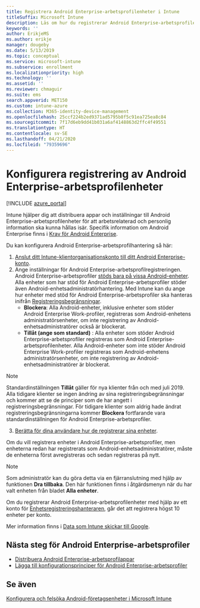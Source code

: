 ```yaml
---
title: Registrera Android Enterprise-arbetsprofilenheter i Intune
titleSuffix: Microsoft Intune
description: Läs om hur du registrerar Android Enterprise-arbetsprofilenheter i Intune.
keywords: ''
author: ErikjeMS
ms.author: erikje
manager: dougeby
ms.date: 5/13/2019
ms.topic: conceptual
ms.service: microsoft-intune
ms.subservice: enrollment
ms.localizationpriority: high
ms.technology: ''
ms.assetid: ''
ms.reviewer: chmaguir
ms.suite: ems
search.appverid: MET150
ms.custom: intune-azure
ms.collection: M365-identity-device-management
ms.openlocfilehash: 25ccf224b2ed9371ad5795b8f5c91ea725ea8c84
ms.sourcegitcommit: 7f17d6eb9dd41b031a6af4148863d2ffc4f49551
ms.translationtype: HT
ms.contentlocale: sv-SE
ms.lasthandoff: 04/21/2020
ms.locfileid: "79359696"
---
```

# <a name="set-up-enrollment-of-android-enterprise-work-profile-devices"></a>Konfigurera registrering av Android Enterprise-arbetsprofilenheter

[!INCLUDE [azure_portal](../includes/azure_portal.md)]

Intune hjälper dig att distribuera appar och inställningar till Android Enterprise-arbetsprofilenheter för att arbetsrelaterad och personlig information ska kunna hållas isär. Specifik information om Android Enterprise finns i [Krav för Android Enterprise](https://support.google.com/work/android/answer/6174145?hl=en&ref_topic=6151012).

Du kan konfigurera Android Enterprise-arbetsprofilhantering så här:

1. [Anslut ditt Intune-klientorganisationskonto till ditt Android Enterprise-konto](connect-intune-android-enterprise.md).
2. Ange inställningar för Android Enterprise-arbetsprofilregistreringen. Android Enterprise-arbetsprofiler [stöds bara på vissa Android-enheter](https://support.google.com/work/android/answer/6174145?hl=en&ref_topic=6151012%20style=%22target=new_window%22). Alla enheter som har stöd för Android Enterprise-arbetsprofiler stöder även Android-enhetsadministratörhantering. Med Intune kan du ange hur enheter med stöd för Android Enterprise-arbetsprofiler ska hanteras inifrån [Registreringsbegränsningar](enrollment-restrictions-set.md).
    - **Blockera**:  Alla Android-enheter, inklusive enheter som stöder Android Enterprise Work-profiler, registreras som Android-enhetens administratörsenheter, om inte registrering av Android-enhetsadministratörer också är blockerat. 
    - **Tillåt (ange som standard)** : Alla enheter som stöder Android Enterprise-arbetsprofiler registreras som Android Enterprise-arbetsprofilenheter. Alla Android-enheter som inte stöder Android Enterprise Work-profiler registreras som Android-enhetens administratörsenheter, om inte registrering av Android-enhetsadministratörer är blockerat. 
> [!NOTE]
> Standardinställningen **Tillåt** gäller för nya klienter från och med juli 2019. Alla tidigare klienter se ingen ändring av sina registreringsbegränsningar och kommer att se de principer som de har angett i registreringsbegränsningar. För tidigare klienter som aldrig hade ändrat registreringsbegränsningarna kommer **Blockera** fortfarande vara standardinställningen för Android Enterprise-arbetsprofiler.

3. [Berätta för dina användare hur de registrerar sina enheter](../user-help/enroll-device-android-work-profile.md).  

Om du vill registrera enheter i Android Enterprise-arbetsprofiler, men enheterna redan har registrerats som Android-enhetsadministratörer, måste de enheterna först avregistreras och sedan registreras på nytt.
> [!NOTE]
> Som administratör kan du göra detta via en fjärranslutning med hjälp av funktionen **Dra tillbaka**. Den här funktionen finns i åtgärdsmenyn när du har valt enheten från bladet **Alla enheter**.

Om du registrerar Android Enterprise-arbetsprofilenheter med hjälp av ett konto för [Enhetsregistreringshanteraren](device-enrollment-manager-enroll.md), går det att registrera högst 10 enheter per konto.

Mer information finns i [Data som Intune skickar till Google](../protect/data-intune-sends-to-google.md).

## <a name="next-steps-for-android-enterprise-work-profiles"></a>Nästa steg för Android Enterprise-arbetsprofiler
- [Distribuera Android Enterprise-arbetsprofilappar](../apps/apps-add-android-for-work.md)
- [Lägga till konfigurationsprinciper för Android Enterprise-arbetsprofiler](../configuration/device-profiles.md)

## <a name="see-also"></a>Se även

[Konfigurera och felsöka Android-företagsenheter i Microsoft Intune](https://support.microsoft.com/help/4476974)
